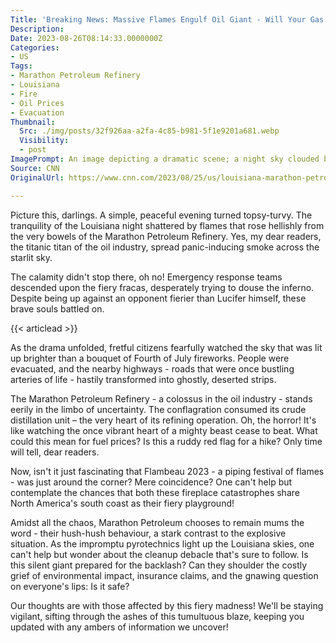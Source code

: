 ```yaml
---
Title: 'Breaking News: Massive Flames Engulf Oil Giant - Will Your Gas Prices Skyrocket?'
Description: 
Date: 2023-08-26T08:14:33.0000000Z
Categories:
- US
Tags:
- Marathon Petroleum Refinery
- Louisiana
- Fire
- Oil Prices
- Evacuation
Thumbnail:
  Src: ./img/posts/32f926aa-a2fa-4c85-b981-5f1e9201a681.webp
  Visibility:
  - post
ImagePrompt: An image depicting a dramatic scene; a night sky clouded by ominous smoke. Huge tendrils of fire rise majestically from the heart of a behemoth of industry - the Marathon Petroleum Refinery. It's a macabre spectacle that casts an eerie glow over the landscape, with silhouettes of emergency response team members captured against the backdrop of the fiery hell.
Source: CNN
OriginalUrl: https://www.cnn.com/2023/08/25/us/louisiana-marathon-petroleum-refinery-fire/index.html

---
```

Picture this, darlings. A simple, peaceful evening turned topsy-turvy. The tranquility of the Louisiana night shattered by flames that rose hellishly from the very bowels of the Marathon Petroleum Refinery. Yes, my dear readers, the titanic titan of the oil industry, spread panic-inducing smoke across the starlit sky. 
 
 The calamity didn't stop there, oh no! Emergency response teams descended upon the fiery fracas, desperately trying to douse the inferno. Despite being up against an opponent fierier than Lucifer himself, these brave souls battled on.
 
{{< articlead >}}

 As the drama unfolded, fretful citizens fearfully watched the sky that was lit up brighter than a bouquet of Fourth of July fireworks. People were evacuated, and the nearby highways - roads that were once bustling arteries of life - hastily transformed into ghostly, deserted strips.
 
 The Marathon Petroleum Refinery - a colossus in the oil industry - stands eerily in the limbo of uncertainty. The conflagration consumed its crude distillation unit – the very heart of its refining operation. Oh, the horror! It's like watching the once vibrant heart of a mighty beast cease to beat. What could this mean for fuel prices? Is this a ruddy red flag for a hike? Only time will tell, dear readers. 
 
 Now, isn't it just fascinating that Flambeau 2023 - a piping festival of flames - was just around the corner? Mere coincidence? One can't help but contemplate the chances that both these fireplace catastrophes share North America's south coast as their fiery playground!
 
 Amidst all the chaos, Marathon Petroleum chooses to remain mums the word - their hush-hush behaviour, a stark contrast to the explosive situation. As the impromptu pyrotechnics light up the Louisiana skies, one can't help but wonder about the cleanup debacle that's sure to follow. Is this silent giant prepared for the backlash? Can they shoulder the costly grief of environmental impact, insurance claims, and the gnawing question on everyone's lips: Is it safe?
 
 Our thoughts are with those affected by this fiery madness! We'll be staying vigilant, sifting through the ashes of this tumultuous blaze, keeping you updated with any ambers of information we uncover!